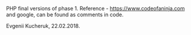 PHP final versions of phase 1. Reference - https://www.codeofaninja.com and google, can be found as comments in code.

Evgenii Kucheruk, 22.02.2018.
